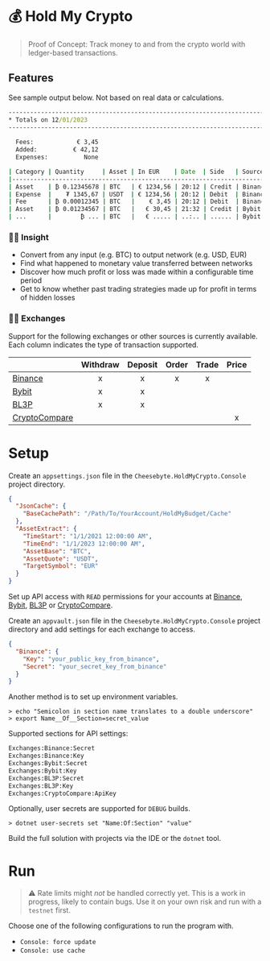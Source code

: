 ﻿# 💰 Hold My Crypto

> Proof of Concept: Track money to and from the crypto world with ledger-based transactions.

## Features

See sample output below. Not based on real data or calculations.
```cmd
---------------------------------------------------------------------------------------
* Totals on 12/01/2023
---------------------------------------------------------------------------------------
        
  Fees:            € 3,45
  Added:          € 42,12
  Expenses:          None

| Category | Quantity     | Asset | In EUR    | Date  | Side   | Source  | Tx ID      |
|-------------------------------------------------------------------------------------|
| Asset    | ₿ 0.12345678 | BTC   | € 1234,56 | 20:12 | Credit | Binance | 1234567890 |
| Expense  |    ₮ 1345,67 | USDT  | € 1234,56 | 20:12 | Debit  | Binance | 1234567890 |
| Fee      | ₿ 0.00012345 | BTC   |    € 3,45 | 20:12 | Debit  | Binance | 1234567890 |
| Asset    | ₿ 0.01234567 | BTC   |   € 30,45 | 21:32 | Credit | Bybit   | 2345678901 |
| ...      |        ₿ ... | BTC   |   € ..... | ..:.. | ...... | Bybit   | 2345678901 |
```

### ☝🏻 Insight

* Convert from any input (e.g. BTC) to output network (e.g. USD, EUR)
* Find what happened to monetary value transferred between networks
* Discover how much profit or loss was made within a configurable time period
* Get to know whether past trading strategies made up for profit in terms of hidden losses

### 👍🏻 Exchanges

Support for the following exchanges or other sources is currently available. Each column indicates the type of transaction supported.

|                                            | Withdraw | Deposit | Order | Trade | Price |
|--------------------------------------------|:--------:|:-------:|:-----:|:-----:|:-----:|
| [Binance](https://binance.com)             |    x     |    x    |   x   |   x   |       |
| [Bybit](https://bybit.com)                 |    x     |    x    |       |       |       |
| [BL3P](https://bl3p.eu)                    |    x     |    x    |       |       |       |
| [CryptoCompare](https://cryptocompare.com) |          |         |       |       |   x   |

# Setup

Create an `appsettings.json` file in the `Cheesebyte.HoldMyCrypto.Console` project directory.

```json
{
  "JsonCache": {
    "BaseCachePath": "/Path/To/YourAccount/HoldMyBudget/Cache"
  },
  "AssetExtract": {
    "TimeStart": "1/1/2021 12:00:00 AM",
    "TimeEnd": "1/1/2023 12:00:00 AM",
    "AssetBase": "BTC",
    "AssetQuote": "USDT",
    "TargetSymbol": "EUR"
  }
}
```

Set up API access with `READ` permissions for your accounts at [Binance](https://www.binance.com/en/my/settings/api-management), [Bybit](https://bybit.com/app/user/api-management), [BL3P](https://bl3p.eu/security) or [CryptoCompare](https://www.cryptocompare.com/cryptopian/api-keys).

Create an `appvault.json` file in the `Cheesebyte.HoldMyCrypto.Console` project directory and add settings for each exchange to access.

```json
{
  "Binance": {
    "Key": "your_public_key_from_binance",
    "Secret": "your_secret_key_from_binance"
  }
}
```

Another method is to set up environment variables.

```shell
> echo "Semicolon in section name translates to a double underscore"
> export Name__Of__Section=secret_value
```

Supported sections for API settings:

```cmd
Exchanges:Binance:Secret
Exchanges:Binance:Key
Exchanges:Bybit:Secret
Exchanges:Bybit:Key
Exchanges:BL3P:Secret
Exchanges:BL3P:Key
Exchanges:CryptoCompare:ApiKey
```

Optionally, user secrets are supported for `DEBUG` builds.
```shell
> dotnet user-secrets set "Name:Of:Section" "value"
```

Build the full solution with projects via the IDE or the `dotnet` tool.

# Run

> ⚠️ Rate limits might *not* be handled correctly yet. This is a work in progress, likely to contain bugs. Use it on your own risk and run with a `testnet` first.

Choose one of the following configurations to run the program with.
* `Console: force update`
* `Console: use cache`